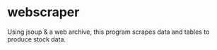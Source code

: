 # webscraper
Using jsoup &amp; a web archive, this program scrapes data and tables to produce stock data.

